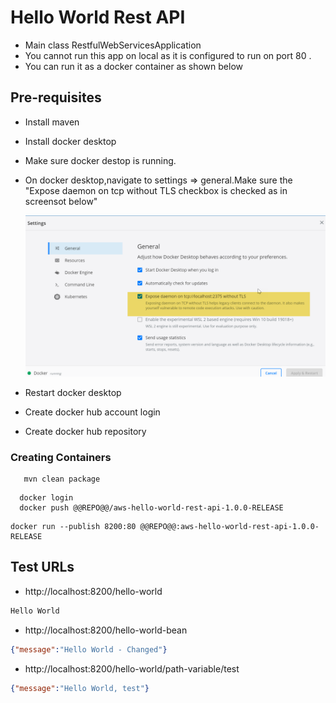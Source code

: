 # Hello World Rest API

- Main class RestfulWebServicesApplication 
- You cannot run this app on local as it is configured to run on port 80 . 
- You can run it as a docker container as shown below

## Pre-requisites

* Install maven
* Install docker desktop

* Make sure docker destop is running.

* On docker desktop,navigate to settings => general.Make sure the "Expose daemon on tcp without TLS checkbox is checked as in screensot below"

  ![Alt desc](https://github.com/nj11/deploy-spring-microservices-to-aws-ecs-fargate/blob/master/aws-hello-world-rest-api/screenshots/screenshot1.png)
  
* Restart docker desktop

* Create docker hub account login

* Create docker hub repository

### Creating Containers

```
   mvn clean package
```

```
  docker login
  docker push @@REPO@@/aws-hello-world-rest-api-1.0.0-RELEASE
```

```
docker run --publish 8200:80 @@REPO@@:aws-hello-world-rest-api-1.0.0-RELEASE
```


## Test URLs

- http://localhost:8200/hello-world

```txt
Hello World
```

- http://localhost:8200/hello-world-bean

```json
{"message":"Hello World - Changed"}
```

- http://localhost:8200/hello-world/path-variable/test

```json
{"message":"Hello World, test"}
```

